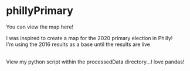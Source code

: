 # phillyPrimary
You can view the map here!

I was inspired to create a map for the 2020 primary election in Philly!<br>
I'm using the 2016 results as a base until the results are live<br><br>

View my python script within the processedData directory...I love pandas!
